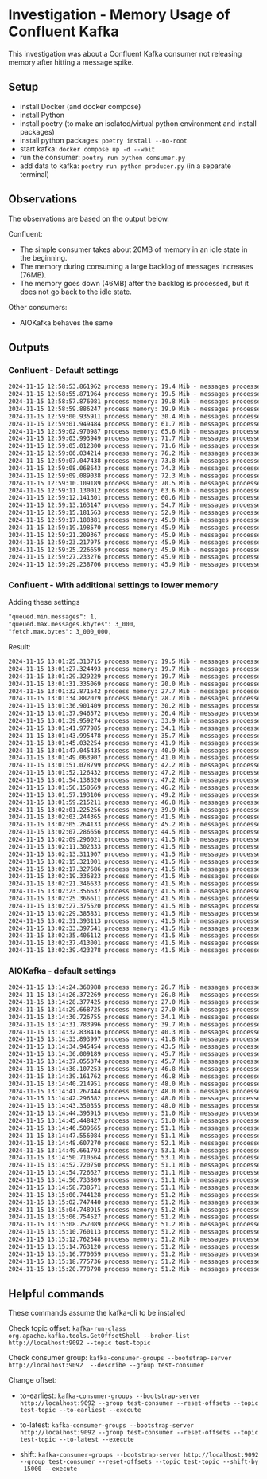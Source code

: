 # Investigation - Memory Usage of Confluent Kafka

This investigation was about a Confluent Kafka consumer not releasing memory after hitting a message spike.

## Setup

- install Docker (and docker compose)
- install Python
- install poetry (to make an isolated/virtual python environment and install packages)
- install python packages: `poetry install --no-root`
- start kafka: `docker compose up -d --wait`
- run the consumer: `poetry run python consumer.py`
- add data to kafka: `poetry run python producer.py` (in a separate terminal)

## Observations

The observations are based on the output below.

Confluent:

- The simple consumer takes about 20MB of memory in an idle state in the beginning.
- The memory during consuming a large backlog of messages increases (76MB).
- The memory goes down (46MB) after the backlog is processed, but it does not go back to the idle state.

Other consumers:

- AIOKafka behaves the same

## Outputs

### Confluent - Default settings

```txt
2024-11-15 12:58:53.861962 process memory: 19.4 Mib - messages processed: 0
2024-11-15 12:58:55.871964 process memory: 19.5 Mib - messages processed: 0
2024-11-15 12:58:57.876081 process memory: 19.8 Mib - messages processed: 0
2024-11-15 12:58:59.886247 process memory: 19.9 Mib - messages processed: 0
2024-11-15 12:59:00.935911 process memory: 30.4 Mib - messages processed: 15000
2024-11-15 12:59:01.949484 process memory: 61.7 Mib - messages processed: 15000
2024-11-15 12:59:02.970987 process memory: 65.6 Mib - messages processed: 15000
2024-11-15 12:59:03.993949 process memory: 71.7 Mib - messages processed: 15000
2024-11-15 12:59:05.012300 process memory: 71.6 Mib - messages processed: 15000
2024-11-15 12:59:06.034214 process memory: 76.2 Mib - messages processed: 15000
2024-11-15 12:59:07.047438 process memory: 73.8 Mib - messages processed: 15000
2024-11-15 12:59:08.068643 process memory: 74.3 Mib - messages processed: 15000
2024-11-15 12:59:09.089038 process memory: 72.3 Mib - messages processed: 15000
2024-11-15 12:59:10.109189 process memory: 70.5 Mib - messages processed: 15000
2024-11-15 12:59:11.130012 process memory: 63.6 Mib - messages processed: 15000
2024-11-15 12:59:12.141301 process memory: 60.6 Mib - messages processed: 15000
2024-11-15 12:59:13.163147 process memory: 54.7 Mib - messages processed: 15000
2024-11-15 12:59:15.181563 process memory: 52.9 Mib - messages processed: 5000
2024-11-15 12:59:17.188381 process memory: 45.9 Mib - messages processed: 0
2024-11-15 12:59:19.198570 process memory: 45.9 Mib - messages processed: 0
2024-11-15 12:59:21.209367 process memory: 45.9 Mib - messages processed: 0
2024-11-15 12:59:23.217975 process memory: 45.9 Mib - messages processed: 0
2024-11-15 12:59:25.226659 process memory: 45.9 Mib - messages processed: 0
2024-11-15 12:59:27.233276 process memory: 45.9 Mib - messages processed: 0
2024-11-15 12:59:29.238706 process memory: 45.9 Mib - messages processed: 0
```

### Confluent - With additional settings to lower memory

Adding these settings

```txt
"queued.min.messages": 1,
"queued.max.messages.kbytes": 3_000,
"fetch.max.bytes": 3_000_000,
````

Result:

```txt
2024-11-15 13:01:25.313715 process memory: 19.5 Mib - messages processed: 0
2024-11-15 13:01:27.324493 process memory: 19.7 Mib - messages processed: 0
2024-11-15 13:01:29.329229 process memory: 19.7 Mib - messages processed: 0
2024-11-15 13:01:31.335069 process memory: 20.0 Mib - messages processed: 0
2024-11-15 13:01:32.871542 process memory: 27.7 Mib - messages processed: 15000
2024-11-15 13:01:34.882079 process memory: 28.7 Mib - messages processed: 3140
2024-11-15 13:01:36.901409 process memory: 30.2 Mib - messages processed: 11861
2024-11-15 13:01:37.946572 process memory: 36.4 Mib - messages processed: 15000
2024-11-15 13:01:39.959274 process memory: 33.9 Mib - messages processed: 5000
2024-11-15 13:01:41.977985 process memory: 34.1 Mib - messages processed: 10000
2024-11-15 13:01:43.995478 process memory: 35.7 Mib - messages processed: 10000
2024-11-15 13:01:45.032254 process memory: 41.9 Mib - messages processed: 15000
2024-11-15 13:01:47.045435 process memory: 40.9 Mib - messages processed: 5000
2024-11-15 13:01:49.063907 process memory: 41.0 Mib - messages processed: 10000
2024-11-15 13:01:51.078799 process memory: 42.2 Mib - messages processed: 10000
2024-11-15 13:01:52.126432 process memory: 47.2 Mib - messages processed: 15000
2024-11-15 13:01:54.138320 process memory: 47.2 Mib - messages processed: 5000
2024-11-15 13:01:56.150669 process memory: 46.2 Mib - messages processed: 10000
2024-11-15 13:01:57.193106 process memory: 49.2 Mib - messages processed: 15000
2024-11-15 13:01:59.215211 process memory: 46.8 Mib - messages processed: 15000
2024-11-15 13:02:01.225256 process memory: 39.9 Mib - messages processed: 0
2024-11-15 13:02:03.244365 process memory: 41.5 Mib - messages processed: 10000
2024-11-15 13:02:05.264133 process memory: 45.2 Mib - messages processed: 10000
2024-11-15 13:02:07.286656 process memory: 44.5 Mib - messages processed: 9999
2024-11-15 13:02:09.296021 process memory: 41.5 Mib - messages processed: 0
2024-11-15 13:02:11.302333 process memory: 41.5 Mib - messages processed: 0
2024-11-15 13:02:13.311907 process memory: 41.5 Mib - messages processed: 0
2024-11-15 13:02:15.321001 process memory: 41.5 Mib - messages processed: 0
2024-11-15 13:02:17.327686 process memory: 41.5 Mib - messages processed: 0
2024-11-15 13:02:19.336823 process memory: 41.5 Mib - messages processed: 0
2024-11-15 13:02:21.346633 process memory: 41.5 Mib - messages processed: 0
2024-11-15 13:02:23.356637 process memory: 41.5 Mib - messages processed: 0
2024-11-15 13:02:25.366611 process memory: 41.5 Mib - messages processed: 0
2024-11-15 13:02:27.375520 process memory: 41.5 Mib - messages processed: 0
2024-11-15 13:02:29.385831 process memory: 41.5 Mib - messages processed: 0
2024-11-15 13:02:31.393113 process memory: 41.5 Mib - messages processed: 0
2024-11-15 13:02:33.397541 process memory: 41.5 Mib - messages processed: 0
2024-11-15 13:02:35.406112 process memory: 41.5 Mib - messages processed: 0
2024-11-15 13:02:37.413001 process memory: 41.5 Mib - messages processed: 0
2024-11-15 13:02:39.423278 process memory: 41.5 Mib - messages processed: 0
```

### AIOKafka - default settings

```txt
2024-11-15 13:14:24.368988 process memory: 26.7 Mib - messages processed: 0
2024-11-15 13:14:26.372269 process memory: 26.8 Mib - messages processed: 0
2024-11-15 13:14:28.377425 process memory: 27.0 Mib - messages processed: 0
2024-11-15 13:14:29.668725 process memory: 27.0 Mib - messages processed: 1
2024-11-15 13:14:30.726755 process memory: 34.1 Mib - messages processed: 10000
2024-11-15 13:14:31.783996 process memory: 39.7 Mib - messages processed: 10000
2024-11-15 13:14:32.838416 process memory: 40.3 Mib - messages processed: 10000
2024-11-15 13:14:33.893997 process memory: 41.8 Mib - messages processed: 10000
2024-11-15 13:14:34.945454 process memory: 43.5 Mib - messages processed: 10000
2024-11-15 13:14:36.009189 process memory: 45.7 Mib - messages processed: 10000
2024-11-15 13:14:37.055374 process memory: 45.7 Mib - messages processed: 10000
2024-11-15 13:14:38.107253 process memory: 46.8 Mib - messages processed: 10000
2024-11-15 13:14:39.161762 process memory: 46.8 Mib - messages processed: 10000
2024-11-15 13:14:40.214951 process memory: 48.0 Mib - messages processed: 10000
2024-11-15 13:14:41.267444 process memory: 48.0 Mib - messages processed: 10000
2024-11-15 13:14:42.296582 process memory: 48.0 Mib - messages processed: 10000
2024-11-15 13:14:43.350355 process memory: 48.0 Mib - messages processed: 10000
2024-11-15 13:14:44.395915 process memory: 51.0 Mib - messages processed: 10000
2024-11-15 13:14:45.448427 process memory: 51.0 Mib - messages processed: 10000
2024-11-15 13:14:46.509665 process memory: 51.1 Mib - messages processed: 10000
2024-11-15 13:14:47.556084 process memory: 51.1 Mib - messages processed: 10000
2024-11-15 13:14:48.607270 process memory: 52.1 Mib - messages processed: 10000
2024-11-15 13:14:49.661793 process memory: 53.1 Mib - messages processed: 10000
2024-11-15 13:14:50.710564 process memory: 53.1 Mib - messages processed: 9999
2024-11-15 13:14:52.720750 process memory: 51.1 Mib - messages processed: 0
2024-11-15 13:14:54.726627 process memory: 51.1 Mib - messages processed: 0
2024-11-15 13:14:56.733809 process memory: 51.1 Mib - messages processed: 0
2024-11-15 13:14:58.738571 process memory: 51.1 Mib - messages processed: 0
2024-11-15 13:15:00.744128 process memory: 51.2 Mib - messages processed: 0
2024-11-15 13:15:02.747440 process memory: 51.2 Mib - messages processed: 0
2024-11-15 13:15:04.748915 process memory: 51.2 Mib - messages processed: 0
2024-11-15 13:15:06.754527 process memory: 51.2 Mib - messages processed: 0
2024-11-15 13:15:08.757089 process memory: 51.2 Mib - messages processed: 0
2024-11-15 13:15:10.760113 process memory: 51.2 Mib - messages processed: 0
2024-11-15 13:15:12.762348 process memory: 51.2 Mib - messages processed: 0
2024-11-15 13:15:14.763120 process memory: 51.2 Mib - messages processed: 0
2024-11-15 13:15:16.770059 process memory: 51.2 Mib - messages processed: 0
2024-11-15 13:15:18.775736 process memory: 51.2 Mib - messages processed: 0
2024-11-15 13:15:20.778798 process memory: 51.2 Mib - messages processed: 0
```

## Helpful commands

These commands assume the kafka-cli to be installed

Check topic offset:
`kafka-run-class org.apache.kafka.tools.GetOffsetShell --broker-list http://localhost:9092 --topic test-topic`

Check consumer group:
`kafka-consumer-groups --bootstrap-server http://localhost:9092  --describe --group test-consumer`

Change offset:

- to-earliest:
`kafka-consumer-groups --bootstrap-server http://localhost:9092 --group test-consumer --reset-offsets --topic test-topic --to-earliest --execute`

- to-latest:
`kafka-consumer-groups --bootstrap-server http://localhost:9092 --group test-consumer --reset-offsets --topic test-topic --to-latest --execute`

- shift:
`kafka-consumer-groups --bootstrap-server http://localhost:9092 --group test-consumer --reset-offsets --topic test-topic --shift-by -15000 --execute`
